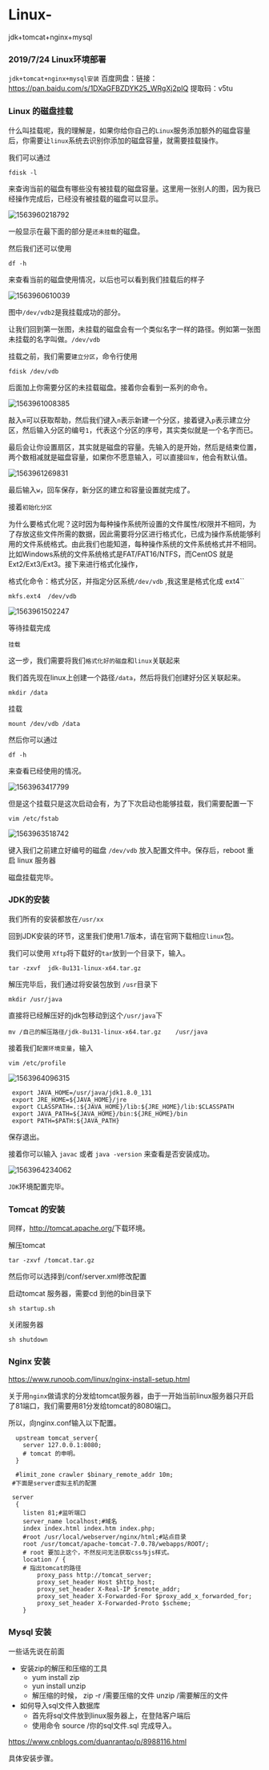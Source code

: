 # Linux-
jdk+tomcat+nginx+mysql

### 2019/7/24 Linux环境部署

`jdk+tomcat+nginx+mysql安装`
百度网盘：链接：https://pan.baidu.com/s/1DXaGFBZDYK25_WRgXj2pIQ 
提取码：v5tu 


### Linux 的磁盘挂载

什么叫挂载呢，我的理解是，如果你给你自己的`Linux`服务添加额外的磁盘容量后，你需要让`linux`系统去识别你添加的磁盘容量，就需要挂载操作。

我们可以通过

`fdisk -l`

来查询当前的磁盘有哪些没有被挂载的磁盘容量。这里用一张别人的图，因为我已经操作完成后，已经没有被挂载的磁盘可以显示。

![1563960218792](https://github.com/PopCandier/Linux-/blob/master/img/1563960218792.png)

一般显示在最下面的部分是`还未挂载`的磁盘。

然后我们还可以使用

`df -h`

来查看当前的磁盘使用情况，以后也可以看到我们挂载后的样子

![1563960610039](https://github.com/PopCandier/Linux-/blob/master/img/1563960610039.png)

图中`/dev/vdb2`是我挂载成功的部分。

让我们回到第一张图，未挂载的磁盘会有一个类似名字一样的路径。例如第一张图未挂载的名字叫做。`/dev/vdb`

挂载之前，我们需要`建立分区`，命令行使用

`fdisk /dev/vdb`

后面加上你需要分区的未挂载磁盘。接着你会看到一系列的命令。

![1563961008385](https://github.com/PopCandier/Linux-/blob/master/img/1563961008385.png)

敲入`m`可以获取帮助，然后我们键入`n`表示新建一个分区，接着键入`p`表示建立分区，然后输入分区的编号`1`，代表这个分区的序号，其实类似就是一个名字而已。

最后会让你设置扇区，其实就是磁盘的容量。先输入的是开始，然后是结束位置，两个数相减就是磁盘容量，如果你不愿意输入，可以直接`回车`，他会有默认值。

![1563961269831](https://github.com/PopCandier/Linux-/blob/master/img/1563961269831.png)

最后输入`w`，回车保存，新分区的建立和容量设置就完成了。

接着`初始化分区`

为什么要格式化呢？这时因为每种操作系统所设置的文件属性/权限并不相同，为了存放这些文件所需的数据，因此需要将分区进行格式化，已成为操作系统能够利用的文件系统格式。由此我们也能知道，每种操作系统的文件系统格式并不相同。比如Windows系统的文件系统格式是FAT/FAT16/NTFS，而CentOS 就是Ext2/Ext3/Ext3。接下来进行格式化操作，

格式化命令：格式分区，并指定分区系统`/dev/vdb` ,我这里是格式化成 ext4``

`mkfs.ext4  /dev/vdb`

![1563961502247](https://github.com/PopCandier/Linux-/blob/master/img/1563961502247.png)

等待挂载完成

`挂载`

这一步，我们需要将我们`格式化好的磁盘`和`linux`关联起来

我们首先现在linux上创建一个路径`/data`，然后将我们创建好分区关联起来。

`mkdir /data`

挂载

`mount /dev/vdb /data`

然后你可以通过 

`df -h`

来查看已经使用的情况。

![1563963417799](https://github.com/PopCandier/Linux-/blob/master/img/1563963417799.png)

但是这个挂载只是这次启动会有，为了下次启动也能够挂载，我们需要配置一下

`vim /etc/fstab`

![1563963518742](https://github.com/PopCandier/Linux-/blob/master/img/1563963518742.png)

键入我们之前建立好编号的磁盘 `/dev/vdb` 放入配置文件中。保存后，reboot 重启 linux 服务器

磁盘挂载完毕。

### JDK的安装



我们所有的安装都放在`/usr/xx`

回到JDK安装的环节，这里我们使用1.7版本，请在官网下载相应`linux`包。

我们可以使用 `Xftp`将下载好的`tar`放到一个目录下，输入。

`tar -zxvf  jdk-8u131-linux-x64.tar.gz`

解压完毕后，我们通过将安装包放到 `/usr`目录下

`mkdir /usr/java`

直接将已经解压好的jdk包移动到这个`/usr/java`下

`mv /自己的解压路径/jdk-8u131-linux-x64.tar.gz    /usr/java`

接着我们`配置环境变量`，输入

`vim /etc/profile`

![1563964096315](https://github.com/PopCandier/Linux-/blob/master/img/1563964096315.png)

```xml-dtd
 export JAVA_HOME=/usr/java/jdk1.8.0_131
 export JRE_HOME=${JAVA_HOME}/jre
 export CLASSPATH=.:${JAVA_HOME}/lib:${JRE_HOME}/lib:$CLASSPATH
 export JAVA_PATH=${JAVA_HOME}/bin:${JRE_HOME}/bin
 export PATH=$PATH:${JAVA_PATH}
```

保存退出。

接着你可以输入 `javac` 或者 `java -version` 来查看是否安装成功。

![1563964234062](https://github.com/PopCandier/Linux-/blob/master/img/1563964234062.png)

`JDK`环境配置完毕。

### Tomcat 的安装

同样，<http://tomcat.apache.org/>下载环境。

解压tomcat

`tar -zxvf /tomcat.tar.gz`

然后你可以选择到/conf/server.xml修改配置

启动tomcat 服务器，需要cd 到他的bin目录下

`sh startup.sh`

关闭服务器

`sh shutdown` 

### Nginx 安装

<https://www.runoob.com/linux/nginx-install-setup.html>

关于用`nginx`做请求的分发给tomcat服务器，由于一开始当前linux服务器只开启了81端口，我们需要用81分发给tomcat的8080端口。

所以，向nginx.conf输入以下配置。

```properties
  upstream tomcat_server{
	server 127.0.0.1:8080;
	# tomcat 的申明。
  }
 
  #limit_zone crawler $binary_remote_addr 10m;
 #下面是server虚拟主机的配置
 
 server
  {
    listen 81;#监听端口
    server_name localhost;#域名
    index index.html index.htm index.php;
    #root /usr/local/webserver/nginx/html;#站点目录
	root /usr/tomcat/apache-tomcat-7.0.78/webapps/ROOT/;
	# root 要加上这个，不然反问无法获取css与js样式。
	location / {
	# 指出tomcat的路径
		proxy_pass http://tomcat_server;
		proxy_set_header Host $http_host;
        proxy_set_header X-Real-IP $remote_addr;
        proxy_set_header X-Forwarded-For $proxy_add_x_forwarded_for;
        proxy_set_header X-Forwarded-Proto $scheme;
	}
```



### Mysql 安装

一些话先说在前面

* 安装zip的解压和压缩的工具
  * yum install zip
  * yun install unzip
  * 解压缩的时候， zip -r /需要压缩的文件   unzip /需要解压的文件
* 如何导入sql文件入数据库
  * 首先将sql文件放到linux服务器上，在登陆客户端后
  * 使用命令 source /你的sql文件.sql 完成导入。

<https://www.cnblogs.com/duanrantao/p/8988116.html>

具体安装步骤。








